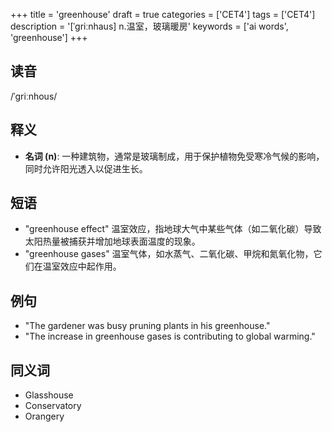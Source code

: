 +++
title = 'greenhouse'
draft = true
categories = ['CET4']
tags = ['CET4']
description = '[ˈgriːnhaus] n.温室，玻璃暖房'
keywords = ['ai words', 'greenhouse']
+++

## 读音
/ˈɡriːnhous/

## 释义
- **名词 (n)**: 一种建筑物，通常是玻璃制成，用于保护植物免受寒冷气候的影响，同时允许阳光透入以促进生长。

## 短语
- "greenhouse effect" 温室效应，指地球大气中某些气体（如二氧化碳）导致太阳热量被捕获并增加地球表面温度的现象。
- "greenhouse gases" 温室气体，如水蒸气、二氧化碳、甲烷和氮氧化物，它们在温室效应中起作用。

## 例句
- "The gardener was busy pruning plants in his greenhouse."
- "The increase in greenhouse gases is contributing to global warming."

## 同义词
- Glasshouse
- Conservatory
- Orangery
